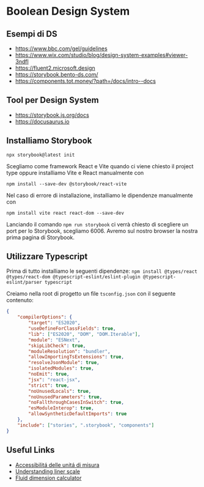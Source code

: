 # Boolean Design System

## Esempi di DS
- https://www.bbc.com/gel/guidelines
- https://www.wix.com/studio/blog/design-system-examples#viewer-3ndfl
- https://fluent2.microsoft.design
- https://storybook.bento-ds.com/
- https://components.tot.money/?path=/docs/intro--docs

## Tool per Design System
- https://storybook.js.org/docs
- https://docusaurus.io

## Installiamo Storybook

`npx storybook@latest init`

Scegliamo come framework React e Vite quando ci viene chiesto il project type oppure installiamo Vite e React manualmente con

`npm install --save-dev @storybook/react-vite`

Nel caso di errore di installazione, installiamo le dipendenze manualmente con

`npm install vite react react-dom --save-dev`

Lanciando il comando `npm run storybook` ci verrà chiesto di scegliere un port per lo Storybook, scegliamo 6006.
Avremo sul nostro browser la nostra prima pagina di Storybook.

## Utilizzare Typescript

Prima di tutto installiamo le seguenti dipendenze:
```npm install @types/react @types/react-dom @typescript-eslint/eslint-plugin @typescript-eslint/parser typescript```


Creiamo nella root di progetto un file `tsconfig.json` con il seguente contenuto:
```JSON
{
	"compilerOptions": {
		"target": "ES2020",
		"useDefineForClassFields": true,
		"lib": ["ES2020", "DOM", "DOM.Iterable"],
		"module": "ESNext",
		"skipLibCheck": true,
		"moduleResolution": "bundler",
		"allowImportingTsExtensions": true,
		"resolveJsonModule": true,
		"isolatedModules": true,
		"noEmit": true,
		"jsx": "react-jsx",
		"strict": true,
		"noUnusedLocals": true,
		"noUnusedParameters": true,
		"noFallthroughCasesInSwitch": true,
		"esModuleInterop": true,
		"allowSyntheticDefaultImports": true
	},
	"include": ["stories", ".storybook", "components"]
}
```

## Useful Links
- [Accessibilitá delle unitá di misura](https://www.joshwcomeau.com/css/surprising-truth-about-pixels-and-accessibility/)
- [Understanding liner scale](https://css-tricks.com/linearly-scale-font-size-with-css-clamp-based-on-the-viewport/)
- [Fluid dimension calculator](https://fluid.style/spacing)
